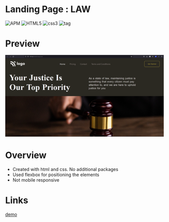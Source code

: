 # Landing Page : LAW
![APM](https://img.shields.io/apm/l/vim-mode)
![HTML5](https://img.shields.io/badge/HTML-5-red)
![css3](https://img.shields.io/badge/CSS-3-blue)
![tag](https://img.shields.io/badge/tag-v.0.0.1-yellow)

# Preview
![img](./site3.png)

# Overview

- Created with html and css. No additional packages
- Used flexbox for positioning the elements
- Not mobile responsive

# Links
[demo](https://landing-page-law.netlify.app/)
